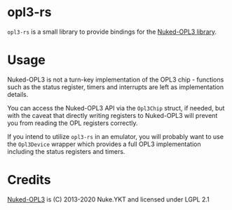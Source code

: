 # opl3-rs

`opl3-rs` is a small library to provide bindings for the [Nuked-OPL3 library](https://github.com/nukeykt/Nuked-OPL3).

# Usage

Nuked-OPL3 is not a turn-key implementation of the OPL3 chip - functions such as the status register, timers and
interrupts are left as implementation details.

You can access the Nuked-OPL3 API via the `Opl3Chip` struct, if needed, but with the caveat that directly writing
registers to Nuked-OPL3 will prevent you from reading the OPL registers correctly.

If you intend to utilize `opl3-rs` in an emulator, you will probably want to use the `Opl3Device` wrapper which provides
a full OPL3 implementation including the status registers and timers.

# Credits

[Nuked-OPL3](https://github.com/nukeykt/Nuked-OPL3) is (C) 2013-2020 Nuke.YKT and licensed under LGPL 2.1